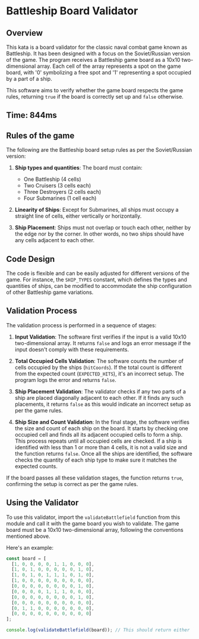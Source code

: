 # Battleship Board Validator

## Overview

This kata is a board validator for the classic naval combat game known as Battleship. It has been designed with a focus on the Soviet/Russian version of the game. The program receives a Battleship game board as a 10x10 two-dimensional array. Each cell of the array represents a spot on the game board, with '0' symbolizing a free spot and '1' representing a spot occupied by a part of a ship.

This software aims to verify whether the game board respects the game rules, returning `true` if the board is correctly set up and `false` otherwise.

## Time: 844ms

## Rules of the game

The following are the Battleship board setup rules as per the Soviet/Russian version:

1. **Ship types and quantities**: The board must contain:
    - One Battleship (4 cells)
    - Two Cruisers (3 cells each)
    - Three Destroyers (2 cells each)
    - Four Submarines (1 cell each)

2. **Linearity of Ships**: Except for Submarines, all ships must occupy a straight line of cells, either vertically or horizontally.

3. **Ship Placement**: Ships must not overlap or touch each other, neither by the edge nor by the corner. In other words, no two ships should have any cells adjacent to each other.

## Code Design

The code is flexible and can be easily adjusted for different versions of the game. For instance, the `SHIP_TYPES` constant, which defines the types and quantities of ships, can be modified to accommodate the ship configuration of other Battleship game variations.

## Validation Process

The validation process is performed in a sequence of stages:

1. **Input Validation**: The software first verifies if the input is a valid 10x10 two-dimensional array. It returns `false` and logs an error message if the input doesn't comply with these requirements.

2. **Total Occupied Cells Validation**: The software counts the number of cells occupied by the ships (`hitCoords`). If the total count is different from the expected count (`EXPECTED_HITS`), it's an incorrect setup. The program logs the error and returns `false`.

3. **Ship Placement Validation**: The validator checks if any two parts of a ship are placed diagonally adjacent to each other. If it finds any such placements, it returns `false` as this would indicate an incorrect setup as per the game rules.

4. **Ship Size and Count Validation**: In the final stage, the software verifies the size and count of each ship on the board. It starts by checking one occupied cell and finds all its adjacent occupied cells to form a ship. This process repeats until all occupied cells are checked. If a ship is identified with less than 1 or more than 4 cells, it is not a valid size and the function returns `false`. Once all the ships are identified, the software checks the quantity of each ship type to make sure it matches the expected counts.

If the board passes all these validation stages, the function returns `true`, confirming the setup is correct as per the game rules.

## Using the Validator

To use this validator, import the `validateBattlefield` function from this module and call it with the game board you wish to validate. The game board must be a 10x10 two-dimensional array, following the conventions mentioned above. 

Here's an example:

```javascript
const board = [
  [1, 0, 0, 0, 0, 1, 1, 0, 0, 0],
  [1, 0, 1, 0, 0, 0, 0, 0, 1, 0],
  [1, 0, 1, 0, 1, 1, 1, 0, 1, 0],
  [1, 0, 0, 0, 0, 0, 0, 0, 0, 0],
  [0, 0, 0, 0, 0, 0, 0, 0, 1, 0],
  [0, 0, 0, 0, 1, 1, 1, 0, 0, 0],
  [0, 0, 0, 0, 0, 0, 0, 0, 1, 0],
  [0, 0, 0, 0, 0, 0, 0, 0, 0, 0],
  [0, 1, 1, 0, 0, 0, 0, 0, 0, 0],
  [0, 0, 0, 0, 0, 0, 0, 0, 0, 0]
];

console.log(validateBattlefield(board)); // This should return either `true` or `false`.


